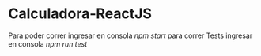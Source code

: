 # Calculadora-ReactJS

Para poder correr ingresar en consola *npm start* para correr Tests ingresar en consola *npm run test*
